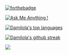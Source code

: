 [![forthebadge](https://forthebadge.com/images/badges/60-percent-of-the-time-works-every-time.svg)](https://forthebadge.com)

[![Ask Me Anything !](https://img.shields.io/badge/Ask%20me-anything-1abc9c.svg)](https://GitHub.com/Naereen/ama)

[![Damilola's top languages](https://github-readme-stats.vercel.app/api/top-langs/?username=darmilola&theme=blue-green)](https://github.com/darmilola/github-readme-stats)

[![Damilola's github streak](https://github-readme-streak-stats.herokuapp.com/?user=darmilola&theme=blue-green)](https://github.com/darmilola/github-readme-streak-stats)

![](https://komarev.com/ghpvc/?username=darmilola)

